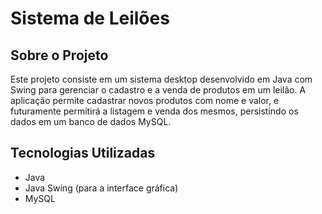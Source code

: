 # Sistema de Leilões

## Sobre o Projeto
Este projeto consiste em um sistema desktop desenvolvido em Java com Swing para gerenciar o cadastro e a venda de produtos em um leilão. A aplicação permite cadastrar novos produtos com nome e valor, e futuramente permitirá a listagem e venda dos mesmos, persistindo os dados em um banco de dados MySQL.

## Tecnologias Utilizadas
- Java
- Java Swing (para a interface gráfica)
- MySQL
